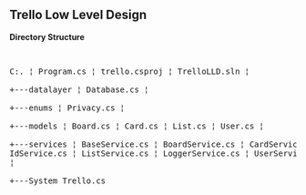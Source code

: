 <h2>Trello Low Level Design</h2>
<b>Directory Structure</b>
<pre>
  
C:.
¦   Program.cs
¦   trello.csproj
¦   TrelloLLD.sln
¦   
+---datalayer
¦       Database.cs
¦       
+---enums
¦       Privacy.cs
¦       
+---models
¦       Board.cs
¦       Card.cs
¦       List.cs
¦       User.cs
¦       
+---services
¦       BaseService.cs
¦       BoardService.cs
¦       CardService.cs
¦       IdService.cs
¦       ListService.cs
¦       LoggerService.cs
¦       UserService.cs
¦       
+---System
        Trello.cs
</pre>
